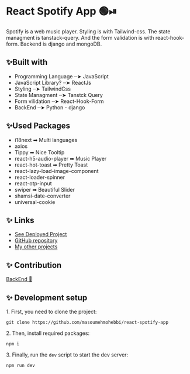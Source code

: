 # React Spotify App 🟢⏯

   Spotify is a web music player. Styling is with Tailwind-css. The state managment is tanstack-query. And the form validation is with react-hook-form. Backend is django and mongoDB.

<h2>✨Built with</h2>
   <ul>
      <li>Programming Language ┈➤ JavaScript</li>
      <li>JavaScript Library? ┈➤ ReactJs</i>
      <li>Styling ┈➤ TailwindCss</li>
      <li>State Managment ┈➤ Tanstck Query</li>
      <li>Form vilidation ┈➤ React-Hook-Form</li>
      <li>BackEnd ┈➤ Python - django</i>
      
   </ul>
   
   <h2>✨Used Packages</h2>
   <ul>
      <li>i18next ➡ Multi languages</li>
      <li>axios</li>
      <li>Tippy ➡ Nice Tooltip</li>
      <li>react-h5-audio-player ➡ Music Player</li>
      <li>react-hot-toast ➡ Pretty Toast</li>
      <li>react-lazy-load-image-component</li>
      <li>react-loader-spinner</li>
      <li>react-otp-input</li>
      <li>swiper ➡ Beautiful Slider</li>
      <li>shamsi-date-converter</li>
      <li>universal-cookie</li>
   </ul>

   
<h2>✨ Links </h2>
<ul>
   <li>
      <a href="https://react-spotify-app-red.vercel.app/">See Deployed Project</a>
   </li>
   <li>
      <a href="https://github.com/masoumehmohebbi/react-spotify-app">GitHub repository</a>
   </li>
   <li>
      <a href="https://github.com/masoumehmohebbi/?tab=repositories">My other projects</a>
   </li>
</ul>

<h2>✨ Contribution </h2>
<a href="https://github.com/afsharsharifi/SpotifyAPIClone" >BackEnd 🐍</a>

<h2>✨ Development setup</h2>
<p>1. First, you need to clone the project:</p>

```
git clone https://github.com/masoumehmohebbi/react-spotify-app
```

<p>2. Then, install required packages:</p>

```
npm i
```

<p>3. Finally, run the <code>dev</code> script to start the dev server:</p>

```
npm run dev
```

